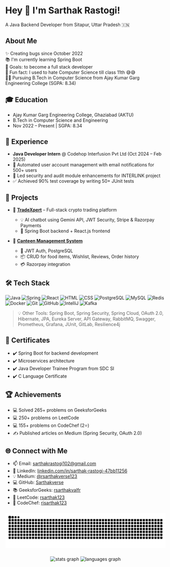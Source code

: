 <h1 align="left">Hey 👋 I'm Sarthak Rastogi!</h1>
<p align="left">A Java Backend Developer from Sitapur, Uttar Pradesh 🇮🇳</p>

###

<h2 align="left">About Me</h2>

<p align="left">
✨ Creating bugs since October 2022<br>
📚 I'm currently learning Spring Boot<br>
🎯 Goals: to become a full stack developer <br>
🎲 Fun fact: I used to hate Computer Science till class 11th 😅😅<br>
👨‍🎓 Pursuing B.Tech in Computer Science from Ajay Kumar Garg Engineering College (SGPA: 8.34)
</p>

###

<h2 align="left">🎓 Education</h2>

<ul>
  <li>Ajay Kumar Garg Engineering College, Ghaziabad (AKTU)</li>
  <li>B.Tech in Computer Science and Engineering</li>
  <li>Nov 2022 – Present | SGPA: 8.34</li>
</ul>

###

<h2 align="left">💼 Experience</h2>

<ul>
  <li><strong>Java Developer Intern</strong> @ Codehop Interfusion Pvt Ltd (Oct 2024 – Feb 2025)</li>
  <li>🔐 Automated user account management with email notifications for 500+ users</li>
  <li>🔧 Led security and audit module enhancements for INTERLINK project</li>
  <li>✅ Achieved 90% test coverage by writing 50+ JUnit tests</li>
</ul>

###

<h2 align="left">🚀 Projects</h2>

- 🔗 [**TradeXpert**](https://github.com/Sarthakverse/TradeXpert-Backend) – Full-stack crypto trading platform
  - 💡 AI chatbot using Gemini API, JWT Security, Stripe & Razorpay Payments
  - 🧩 Spring Boot backend + React.js frontend

- 🔗 [**Canteen Management System**](https://github.com/Sarthakverse/canteen-app-backend)
  - 🔐 JWT Auth, PostgreSQL
  - 📦 CRUD for food items, Wishlist, Reviews, Order history
  - 💳 Razorpay integration

###

<h2 align="left">🛠️ Tech Stack</h2>

<div align="left">
  <img src="https://cdn.jsdelivr.net/gh/devicons/devicon/icons/java/java-original.svg" height="40" alt="Java"/>
  <img src="https://cdn.jsdelivr.net/gh/devicons/devicon/icons/spring/spring-original.svg" height="40" alt="Spring"/>
  <img src="https://cdn.jsdelivr.net/gh/devicons/devicon/icons/react/react-original.svg" height="40" alt="React"/>
  <img src="https://cdn.jsdelivr.net/gh/devicons/devicon/icons/html5/html5-original.svg" height="40" alt="HTML"/>
  <img src="https://cdn.jsdelivr.net/gh/devicons/devicon/icons/css3/css3-original.svg" height="40" alt="CSS"/>
  <img src="https://cdn.jsdelivr.net/gh/devicons/devicon/icons/postgresql/postgresql-original.svg" height="40" alt="PostgreSQL"/>
  <img src="https://cdn.jsdelivr.net/gh/devicons/devicon/icons/mysql/mysql-original.svg" height="40" alt="MySQL"/>
  <img src="https://cdn.jsdelivr.net/gh/devicons/devicon/icons/redis/redis-original.svg" height="40" alt="Redis"/>
  <img src="https://cdn.jsdelivr.net/gh/devicons/devicon/icons/docker/docker-original.svg" height="40" alt="Docker"/>
  <img src="https://cdn.jsdelivr.net/gh/devicons/devicon/icons/git/git-original.svg" height="40" alt="Git"/>
  <img src="https://cdn.jsdelivr.net/gh/devicons/devicon/icons/github/github-original.svg" height="40" alt="GitHub"/>
  <img src="https://cdn.jsdelivr.net/gh/devicons/devicon/icons/intellij/intellij-original.svg" height="40" alt="IntelliJ"/>
  <img src="https://cdn.jsdelivr.net/gh/devicons/devicon/icons/apachekafka/apachekafka-original.svg" height="40" alt="Kafka"/>
</div>

> 💡 Other Tools: Spring Boot, Spring Security, Spring Cloud, OAuth 2.0, Hibernate, JPA, Eureka Server, API Gateway, RabbitMQ, Swagger, Prometheus, Grafana, JUnit, GitLab, Resilience4j

###

<h2 align="left">📜 Certificates</h2>

<ul>
  <li>✔️ Spring Boot for backend development</li>
  <li>✔️ Microservices architecture</li>
  <li>✔️ Java Developer Trainee Program from SDC SI</li>
  <li>✔️ C Language Certificate</li>
</ul>

###

<h2 align="left">🏆 Achievements</h2>

<ul>
  <li>💻 Solved 265+ problems on GeeksforGeeks</li>
  <li>💻 250+ problems on LeetCode</li>
  <li>💻 155+ problems on CodeChef (2⭐)</li>
  <li>✍️ Published articles on Medium (Spring Security, OAuth 2.0)</li>
</ul>

###

<h2 align="left">🌐 Connect with Me</h2>

- 📫 Email: [sarthakrastogi102@gmail.com](mailto:sarthakrastogi102@gmail.com)  
- 💼 LinkedIn: [linkedin.com/in/sarthak-rastogi-47bb11256](https://www.linkedin.com/in/sarthak-rastogi-47bb11256)  
- 💡 Medium: [@rsarthakverse123](https://medium.com/@rsarthakverse123)  
- 💻 GitHub: [Sarthakverse](https://github.com/Sarthakverse)  
- 📚 GeeksforGeeks: [rsarthakvalfr](https://www.geeksforgeeks.org/user/rsarthakvalfr/)  
- 🔢 LeetCode: [rsarthak123](https://leetcode.com/u/rsarthak123/)  
- 🧮 CodeChef: [risarthak123](https://www.codechef.com/users/risarthak123)

###

<img src="https://raw.githubusercontent.com/Sarthakverse/Sarthakverse/output/snake.svg" alt="Snake animation" />

###

<div align="center">
  <img src="https://github-readme-stats.vercel.app/api?username=Sarthakverse&hide_title=false&hide_rank=false&show_icons=true&include_all_commits=true&count_private=true&disable_animations=false&theme=dracula&locale=en&hide_border=false&order=1" height="150" alt="stats graph"  />
  <img src="https://github-readme-stats.vercel.app/api/top-langs?username=Sarthakverse&locale=en&hide_title=false&layout=compact&card_width=320&langs_count=5&theme=dracula&hide_border=false&order=2" height="150" alt="languages graph"  />
</div>
